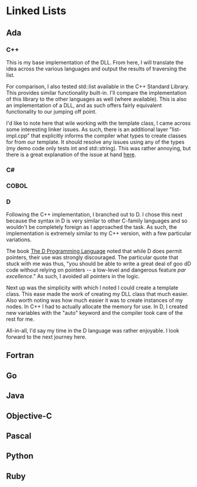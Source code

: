 # Linked Lists

## Ada

### C++
This is my base implementation of the DLL. From here, I will translate the idea across the various languages and output the results of traversing the list.

For comparison, I also tested std::list available in the C++ Standard Library. This provides similar functionality built-in. I'll compare the implementation of this library to the other languages as well (where available). This is also an implementation of a DLL, and as such offers fairly equivalent functionality to our jumping off point.

I'd like to note here that wile working with the template class, I came across some interesting linker issues. As such, there is an additional layer "list-impl.cpp" that explicitly informs the compiler what types to create classes for from our template. It should resolve any issues using any of the types (my demo code only tests int and std::string). This was rather annoying, but there is a great explanation of the issue at hand [here](https://isocpp.org/wiki/faq/templates#templates-defn-vs-decl).

### C#


### COBOL


### D
Following the C++ implementation, I branched out to D. I chose this next because the syntax in D is very similar to other C-family languages and so wouldn't be completely foreign as I approached the task. As such, the implementation is extremely similar to my C++ version, with a few particular variations.

The book [The D Programming Language](https://www.amazon.com/D-Programming-Language-Andrei-Alexandrescu/dp/0321635361?keywords=9780321635365&qid=1536867605&sr=8-1&ref=sr_1_1) noted that while D does permit pointers, their use was strongly discouraged. The particular quote that stuck with me was thus, "you should be able to write a great deal of goo dD code without relying on pointers -- a low-level and dangerous feature _par excellence_." As such, I avoided all pointers in the logic.

Next up was the simplicity with which I noted I could create a template class. This ease made the work of creating my DLL class that much easier. Also worth noting was how much easier it was to create instances of my nodes. In C++ I had to actually allocate the memory for use. In D, I created new variables with the "auto" keyword and the compiler took care of the rest for me.

All-in-all, I'd say my time in the D language was rather enjoyable. I look forward to the next journey here.

## Fortran

## Go

## Java

## Objective-C

## Pascal

## Python

## Ruby
